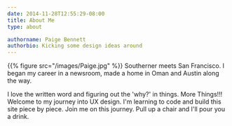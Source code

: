 ```yaml
---
date: 2014-11-28T12:55:29-08:00
title: About Me
type: about

authorname: Paige Bennett
authorbio: Kicking some design ideas around
---
```



{{% figure src="/images/Paige.jpg" %}}
Southerner meets San Francisco. I began my career in a newsroom, made a home in Oman and Austin along the way. 

I love the written word and figuring out the 'why?' in things. More Things!!! Welcome to my journey into UX design. I'm learning to code and build this site piece by piece. Join me on this journey. Pull up a chair and I'll pour you a drink.